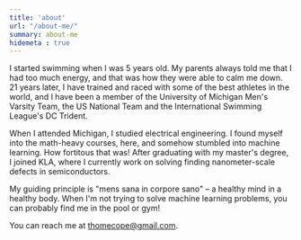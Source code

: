 ```yaml
---
title: 'about'
url: "/about-me/"
summary: about-me
hidemeta : true
---
```


I started swimming when I was 5 years old. My parents always told me that I had too much energy, and that was how they were able to calm me down. 21 years later, I have trained and raced with some of the best athletes in the world, and I have been a member of the University of Michigan Men's Varsity Team, the US National Team and the International Swimming League's DC Trident. 

When I attended Michigan, I studied electrical engineering. I found myself into the math-heavy courses, here, and somehow stumbled into machine learning. How fortitous that was! After graduating with my master's degree, I joined KLA, where I currently work on solving finding nanometer-scale defects in semiconductors. 

My guiding principle is "mens sana in corpore sano" – a healthy mind in a healthy body. When I'm not trying to solve machine learning problems, you can probably find me in the pool or gym!

You can reach me at thomecope@gmail.com.

